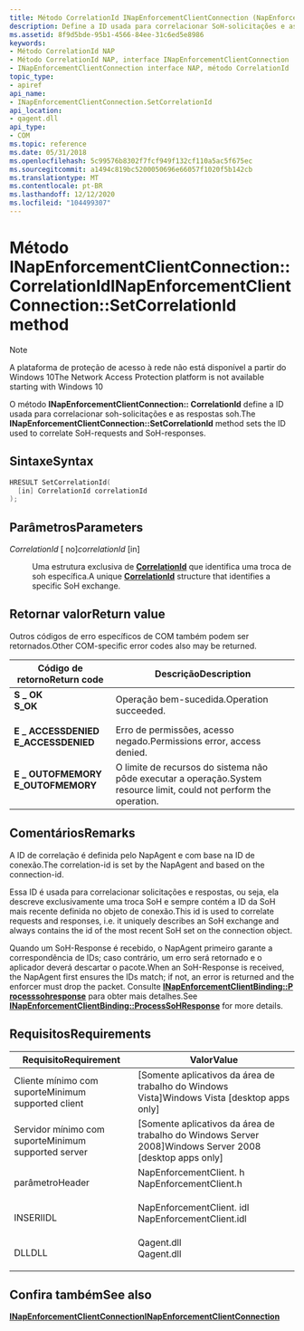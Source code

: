```yaml
---
title: Método CorrelationId INapEnforcementClientConnection (NapEnforcementClient. h)
description: Define a ID usada para correlacionar SoH-solicitações e as respostas SoH.
ms.assetid: 8f9d5bde-95b1-4566-84ee-31c6ed5e8986
keywords:
- Método CorrelationId NAP
- Método CorrelationId NAP, interface INapEnforcementClientConnection
- INapEnforcementClientConnection interface NAP, método CorrelationId
topic_type:
- apiref
api_name:
- INapEnforcementClientConnection.SetCorrelationId
api_location:
- qagent.dll
api_type:
- COM
ms.topic: reference
ms.date: 05/31/2018
ms.openlocfilehash: 5c99576b8302f7fcf949f132cf110a5ac5f675ec
ms.sourcegitcommit: a1494c819bc5200050696e66057f1020f5b142cb
ms.translationtype: MT
ms.contentlocale: pt-BR
ms.lasthandoff: 12/12/2020
ms.locfileid: "104499307"
---
```

# <a name="inapenforcementclientconnectionsetcorrelationid-method"></a><span data-ttu-id="522fa-106">Método INapEnforcementClientConnection:: CorrelationId</span><span class="sxs-lookup"><span data-stu-id="522fa-106">INapEnforcementClientConnection::SetCorrelationId method</span></span>

> [!Note]  
> <span data-ttu-id="522fa-107">A plataforma de proteção de acesso à rede não está disponível a partir do Windows 10</span><span class="sxs-lookup"><span data-stu-id="522fa-107">The Network Access Protection platform is not available starting with Windows 10</span></span>

 

<span data-ttu-id="522fa-108">O método **INapEnforcementClientConnection:: CorrelationId** define a ID usada para correlacionar soh-solicitações e as respostas soh.</span><span class="sxs-lookup"><span data-stu-id="522fa-108">The **INapEnforcementClientConnection::SetCorrelationId** method sets the ID used to correlate SoH-requests and SoH-responses.</span></span>

## <a name="syntax"></a><span data-ttu-id="522fa-109">Sintaxe</span><span class="sxs-lookup"><span data-stu-id="522fa-109">Syntax</span></span>


```C++
HRESULT SetCorrelationId(
  [in] CorrelationId correlationId
);
```



## <a name="parameters"></a><span data-ttu-id="522fa-110">Parâmetros</span><span class="sxs-lookup"><span data-stu-id="522fa-110">Parameters</span></span>

<dl> <dt>

<span data-ttu-id="522fa-111">*CorrelationId* \[ no\]</span><span class="sxs-lookup"><span data-stu-id="522fa-111">*correlationId* \[in\]</span></span>
</dt> <dd>

<span data-ttu-id="522fa-112">Uma estrutura exclusiva de [**CorrelationId**](/windows/win32/api/naptypes/ns-naptypes-correlationid) que identifica uma troca de soh específica.</span><span class="sxs-lookup"><span data-stu-id="522fa-112">A unique [**CorrelationId**](/windows/win32/api/naptypes/ns-naptypes-correlationid) structure that identifies a specific SoH exchange.</span></span>

</dd> </dl>

## <a name="return-value"></a><span data-ttu-id="522fa-113">Retornar valor</span><span class="sxs-lookup"><span data-stu-id="522fa-113">Return value</span></span>

<span data-ttu-id="522fa-114">Outros códigos de erro específicos de COM também podem ser retornados.</span><span class="sxs-lookup"><span data-stu-id="522fa-114">Other COM-specific error codes also may be returned.</span></span>



| <span data-ttu-id="522fa-115">Código de retorno</span><span class="sxs-lookup"><span data-stu-id="522fa-115">Return code</span></span>                                                                                     | <span data-ttu-id="522fa-116">Descrição</span><span class="sxs-lookup"><span data-stu-id="522fa-116">Description</span></span>                                                        |
|-------------------------------------------------------------------------------------------------|--------------------------------------------------------------------|
| <dl> <span data-ttu-id="522fa-117"><dt>**S \_ OK**</dt></span><span class="sxs-lookup"><span data-stu-id="522fa-117"><dt>**S\_OK** </dt></span></span> </dl>           | <span data-ttu-id="522fa-118">Operação bem-sucedida.</span><span class="sxs-lookup"><span data-stu-id="522fa-118">Operation succeeded.</span></span><br/>                                    |
| <dl> <span data-ttu-id="522fa-119"><dt>**E \_ ACCESSDENIED**</dt></span><span class="sxs-lookup"><span data-stu-id="522fa-119"><dt>**E\_ACCESSDENIED** </dt></span></span> </dl> | <span data-ttu-id="522fa-120">Erro de permissões, acesso negado.</span><span class="sxs-lookup"><span data-stu-id="522fa-120">Permissions error, access denied.</span></span><br/>                       |
| <dl> <span data-ttu-id="522fa-121"><dt>**E \_ OUTOFMEMORY**</dt></span><span class="sxs-lookup"><span data-stu-id="522fa-121"><dt>**E\_OUTOFMEMORY** </dt></span></span> </dl>  | <span data-ttu-id="522fa-122">O limite de recursos do sistema não pôde executar a operação.</span><span class="sxs-lookup"><span data-stu-id="522fa-122">System resource limit, could not perform the operation.</span></span><br/> |



 

## <a name="remarks"></a><span data-ttu-id="522fa-123">Comentários</span><span class="sxs-lookup"><span data-stu-id="522fa-123">Remarks</span></span>

<span data-ttu-id="522fa-124">A ID de correlação é definida pelo NapAgent e com base na ID de conexão.</span><span class="sxs-lookup"><span data-stu-id="522fa-124">The correlation-id is set by the NapAgent and based on the connection-id.</span></span>

<span data-ttu-id="522fa-125">Essa ID é usada para correlacionar solicitações e respostas, ou seja, ela descreve exclusivamente uma troca SoH e sempre contém a ID da SoH mais recente definida no objeto de conexão.</span><span class="sxs-lookup"><span data-stu-id="522fa-125">This id is used to correlate requests and responses, i.e. it uniquely describes an SoH exchange and always contains the id of the most recent SoH set on the connection object.</span></span>

<span data-ttu-id="522fa-126">Quando um SoH-Response é recebido, o NapAgent primeiro garante a correspondência de IDs; caso contrário, um erro será retornado e o aplicador deverá descartar o pacote.</span><span class="sxs-lookup"><span data-stu-id="522fa-126">When an SoH-Response is received, the NapAgent first ensures the IDs match; if not, an error is returned and the enforcer must drop the packet.</span></span> <span data-ttu-id="522fa-127">Consulte [**INapEnforcementClientBinding::P rocesssohresponse**](inapenforcementclientbinding-processsohresponse-method.md) para obter mais detalhes.</span><span class="sxs-lookup"><span data-stu-id="522fa-127">See [**INapEnforcementClientBinding::ProcessSoHResponse**](inapenforcementclientbinding-processsohresponse-method.md) for more details.</span></span>

## <a name="requirements"></a><span data-ttu-id="522fa-128">Requisitos</span><span class="sxs-lookup"><span data-stu-id="522fa-128">Requirements</span></span>



| <span data-ttu-id="522fa-129">Requisito</span><span class="sxs-lookup"><span data-stu-id="522fa-129">Requirement</span></span> | <span data-ttu-id="522fa-130">Valor</span><span class="sxs-lookup"><span data-stu-id="522fa-130">Value</span></span> |
|-------------------------------------|-----------------------------------------------------------------------------------------------------|
| <span data-ttu-id="522fa-131">Cliente mínimo com suporte</span><span class="sxs-lookup"><span data-stu-id="522fa-131">Minimum supported client</span></span><br/> | <span data-ttu-id="522fa-132">\[Somente aplicativos da área de trabalho do Windows Vista\]</span><span class="sxs-lookup"><span data-stu-id="522fa-132">Windows Vista \[desktop apps only\]</span></span><br/>                                                      |
| <span data-ttu-id="522fa-133">Servidor mínimo com suporte</span><span class="sxs-lookup"><span data-stu-id="522fa-133">Minimum supported server</span></span><br/> | <span data-ttu-id="522fa-134">\[Somente aplicativos da área de trabalho do Windows Server 2008\]</span><span class="sxs-lookup"><span data-stu-id="522fa-134">Windows Server 2008 \[desktop apps only\]</span></span><br/>                                                |
| <span data-ttu-id="522fa-135">parâmetro</span><span class="sxs-lookup"><span data-stu-id="522fa-135">Header</span></span><br/>                   | <dl> <span data-ttu-id="522fa-136"><dt>NapEnforcementClient. h</dt></span><span class="sxs-lookup"><span data-stu-id="522fa-136"><dt>NapEnforcementClient.h</dt></span></span> </dl>   |
| <span data-ttu-id="522fa-137">INSERI</span><span class="sxs-lookup"><span data-stu-id="522fa-137">IDL</span></span><br/>                      | <dl> <span data-ttu-id="522fa-138"><dt>NapEnforcementClient. idl</dt></span><span class="sxs-lookup"><span data-stu-id="522fa-138"><dt>NapEnforcementClient.idl</dt></span></span> </dl> |
| <span data-ttu-id="522fa-139">DLL</span><span class="sxs-lookup"><span data-stu-id="522fa-139">DLL</span></span><br/>                      | <dl> <span data-ttu-id="522fa-140"><dt>Qagent.dll</dt></span><span class="sxs-lookup"><span data-stu-id="522fa-140"><dt>Qagent.dll</dt></span></span> </dl>               |



## <a name="see-also"></a><span data-ttu-id="522fa-141">Confira também</span><span class="sxs-lookup"><span data-stu-id="522fa-141">See also</span></span>

<dl> <dt>

[<span data-ttu-id="522fa-142">**INapEnforcementClientConnection**</span><span class="sxs-lookup"><span data-stu-id="522fa-142">**INapEnforcementClientConnection**</span></span>](inapenforcementclientconnection.md)
</dt> </dl>

 

 





